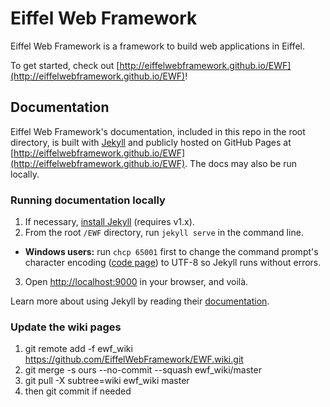 # Eiffel Web Framework

Eiffel Web Framework is a framework to build web applications in Eiffel.

To get started, check out [http://eiffelwebframework.github.io/EWF](http://eiffelwebframework.github.io/EWF)!

## Documentation

Eiffel Web Framework's documentation, included in this repo in the root directory, is built with [Jekyll](http://jekyllrb.com) and publicly hosted on GitHub Pages at [http://eiffelwebframework.github.io/EWF](http://eiffelwebframework.github.io/EWF). The docs may also be run locally.

### Running documentation locally

1. If necessary, [install Jekyll](http://jekyllrb.com/docs/installation) (requires v1.x).
2. From the root `/EWF` directory, run `jekyll serve` in the command line.
  - **Windows users:** run `chcp 65001` first to change the command prompt's character encoding ([code page](http://en.wikipedia.org/wiki/Windows_code_page)) to UTF-8 so Jekyll runs without errors.
3. Open [http://localhost:9000](http://localhost:9000) in your browser, and voilà.

Learn more about using Jekyll by reading their [documentation](http://jekyllrb.com/docs/home/).

### Update the wiki pages
1. git remote add -f ewf_wiki https://github.com/EiffelWebFramework/EWF.wiki.git
2. git merge -s ours --no-commit --squash ewf_wiki/master
3. git pull -X subtree=wiki ewf_wiki master
4. then git commit if needed

